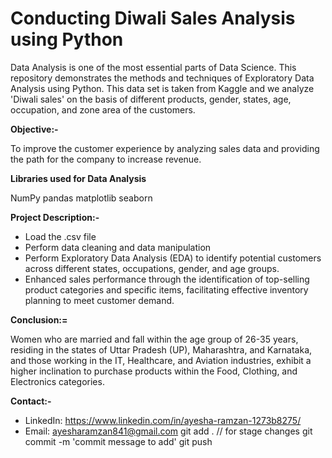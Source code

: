 # Conducting Diwali Sales Analysis using Python
Data Analysis is one of the most essential parts of Data Science. This repository demonstrates the methods and techniques of Exploratory Data Analysis 
using Python. This data set is taken from Kaggle and we analyze 'Diwali sales' on the basis of different products, gender, states,
age, occupation, and zone area of the customers. 

**Objective:-**

To improve the customer experience by analyzing sales data and providing the path for the company to increase revenue.

**Libraries used for Data Analysis**  

NumPy 
pandas 
matplotlib 
seaborn

**Project Description:-**

- Load the .csv file
- Perform data cleaning and data manipulation
- Perform Exploratory Data Analysis (EDA) to identify potential customers across different states, occupations, gender, and age groups.
- Enhanced sales performance through the identification of top-selling product categories and specific items,
  facilitating effective inventory planning to meet customer demand.

**Conclusion:=**

Women who are married and fall within the age group of 26-35 years, residing in the states of Uttar Pradesh (UP), 
Maharashtra, and Karnataka, and those working in the IT, Healthcare, and Aviation industries, exhibit a higher inclination 
to purchase products within the Food, Clothing, and Electronics categories.

**Contact:-**

- LinkedIn: https://www.linkedin.com/in/ayesha-ramzan-1273b8275/
- Email: ayesharamzan841@gmail.com
git add . // for stage changes 
git commit -m 'commit message to add'
git push 